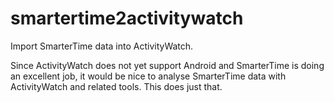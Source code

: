 smartertime2activitywatch
=========================

Import SmarterTime data into ActivityWatch.

Since ActivityWatch does not yet support Android and SmarterTime is doing an excellent job, it would be nice to analyse SmarterTime data with ActivityWatch and related tools. This does just that.
